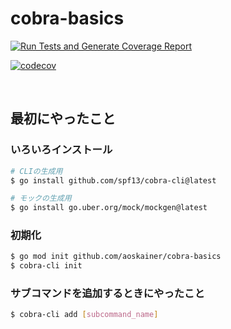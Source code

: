 # cobra-basics

[![Run Tests and Generate Coverage Report](https://github.com/aoskainer/cobra-basics/actions/workflows/test.yml/badge.svg)](https://github.com/aoskainer/cobra-basics/actions/workflows/test.yml)

[![codecov](https://codecov.io/gh/aoskainer/cobra-basics/graph/badge.svg?token=W0HSTF9ZWF)](https://codecov.io/gh/aoskainer/cobra-basics)

<br>

## 最初にやったこと

### いろいろインストール

```sh
# CLIの生成用
$ go install github.com/spf13/cobra-cli@latest

# モックの生成用
$ go install go.uber.org/mock/mockgen@latest
```

### 初期化

```sh
$ go mod init github.com/aoskainer/cobra-basics
$ cobra-cli init
```

### サブコマンドを追加するときにやったこと

```sh
$ cobra-cli add [subcommand_name]
```
